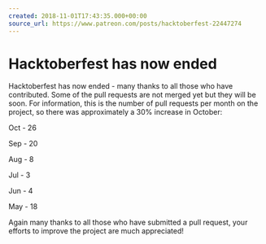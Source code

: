 ```yaml
---
created: 2018-11-01T17:43:35.000+00:00
source_url: https://www.patreon.com/posts/hacktoberfest-22447274
---
```


# Hacktoberfest has now ended

Hacktoberfest has now ended - many thanks to all those who have contributed. Some of the pull requests are not merged yet but they will be soon. For information, this is the number of pull requests per month on the project, so there was approximately a 30% increase in October:

Oct - 26

Sep - 20

Aug - 8

Jul - 3

Jun - 4

May - 18

Again many thanks to all those who have submitted a pull request, your efforts to improve the project are much appreciated!